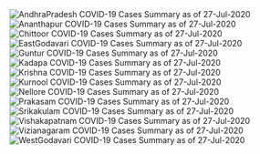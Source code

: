 
<img src="https://deepuhub.github.io/COVID-19/GraphsGenerated/27-Jul-2020/Last24Hrs_AndhraPradesh_27-Jul-2020.jpg" alt="AndhraPradesh COVID-19 Cases Summary as of 27-Jul-2020">
 <br>
<img src="https://deepuhub.github.io/COVID-19/GraphsGenerated/27-Jul-2020/Last24Hrs_Ananthapur_27-Jul-2020.jpg" alt="Ananthapur COVID-19 Cases Summary as of 27-Jul-2020">
 <br>
<img src="https://deepuhub.github.io/COVID-19/GraphsGenerated/27-Jul-2020/Last24Hrs_Chittoor_27-Jul-2020.jpg" alt="Chittoor COVID-19 Cases Summary as of 27-Jul-2020">
 <br>
<img src="https://deepuhub.github.io/COVID-19/GraphsGenerated/27-Jul-2020/Last24Hrs_EastGodavari_27-Jul-2020.jpg" alt="EastGodavari COVID-19 Cases Summary as of 27-Jul-2020">
 <br>
<img src="https://deepuhub.github.io/COVID-19/GraphsGenerated/27-Jul-2020/Last24Hrs_Guntur_27-Jul-2020.jpg" alt="Guntur COVID-19 Cases Summary as of 27-Jul-2020">
 <br>
<img src="https://deepuhub.github.io/COVID-19/GraphsGenerated/27-Jul-2020/Last24Hrs_Kadapa_27-Jul-2020.jpg" alt="Kadapa COVID-19 Cases Summary as of 27-Jul-2020">
 <br>
<img src="https://deepuhub.github.io/COVID-19/GraphsGenerated/27-Jul-2020/Last24Hrs_Krishna_27-Jul-2020.jpg" alt="Krishna COVID-19 Cases Summary as of 27-Jul-2020">
 <br>
<img src="https://deepuhub.github.io/COVID-19/GraphsGenerated/27-Jul-2020/Last24Hrs_Kurnool_27-Jul-2020.jpg" alt="Kurnool COVID-19 Cases Summary as of 27-Jul-2020">
 <br>
<img src="https://deepuhub.github.io/COVID-19/GraphsGenerated/27-Jul-2020/Last24Hrs_Nellore_27-Jul-2020.jpg" alt="Nellore COVID-19 Cases Summary as of 27-Jul-2020">
 <br>
<img src="https://deepuhub.github.io/COVID-19/GraphsGenerated/27-Jul-2020/Last24Hrs_Prakasam_27-Jul-2020.jpg" alt="Prakasam COVID-19 Cases Summary as of 27-Jul-2020">
 <br>
<img src="https://deepuhub.github.io/COVID-19/GraphsGenerated/27-Jul-2020/Last24Hrs_Srikakulam_27-Jul-2020.jpg" alt="Srikakulam COVID-19 Cases Summary as of 27-Jul-2020">
 <br>
<img src="https://deepuhub.github.io/COVID-19/GraphsGenerated/27-Jul-2020/Last24Hrs_Vishakapatnam_27-Jul-2020.jpg" alt="Vishakapatnam COVID-19 Cases Summary as of 27-Jul-2020">
 <br>
<img src="https://deepuhub.github.io/COVID-19/GraphsGenerated/27-Jul-2020/Last24Hrs_Vizianagaram_27-Jul-2020.jpg" alt="Vizianagaram COVID-19 Cases Summary as of 27-Jul-2020">
 <br>
<img src="https://deepuhub.github.io/COVID-19/GraphsGenerated/27-Jul-2020/Last24Hrs_WestGodavari_27-Jul-2020.jpg" alt="WestGodavari COVID-19 Cases Summary as of 27-Jul-2020">
 <br> 